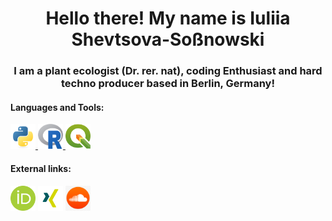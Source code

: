 <h1 align="center">Hello there! My name is Iuliia Shevtsova-Soßnowski</h1>
<h3 align="center">I am a plant ecologist (Dr. rer. nat), coding Enthusiast and hard techno producer based in Berlin, Germany!</h3>

<h4 align="left">Languages and Tools:</h4>
<p align="left"> 
  <a href="https://www.python.org" target="_blank" rel="noreferrer"> 
    <img src="https://raw.githubusercontent.com/IuliiaShevtsova/images/e1df5ecea9e6ee6792c1bf3284c5750a583f3f2a/python-logo.svg" alt="python" width="40" height="40"/> 
  </a>
  <a href="https://www.r-project.org/" target="_blank" rel="noreferrer"> 
    <img src="https://raw.githubusercontent.com/IuliiaShevtsova/images/d66ef46e219a10ad0df96c0b9fd767a474a11dde/Rlogo.svg" alt="r" width="40" height="40"/> 
  </a> 
   <a href="https://www.qgis.org/" target="_blank" rel="noreferrer"> 
    <img src="https://github.com/IuliiaShevtsova/images/blob/main/logo-qgis.png?raw=true" alt="qgis" width="40" height="40"/> 
  </a> 
</p>

<h4 align="left">External links:</h4>
  <p align="left">
    <a hrif="https://orcid.org/my-orcid?orcid=0000-0002-6287-9431" target="_blank" rel="noreferrer">
      <img src="https://github.com/IuliiaShevtsova/images/blob/main/ORCID-icon.png?raw=true" alt="orcidid" width="40" height="40"/> 
    </a>
    <a hrif="https://www.xing.com/profile/Iuliia_Shevtsova/cv" target="_blank" rel="noreferrer">
      <img src="https://github.com/IuliiaShevtsova/images/blob/main/Xing-Icon.png?raw=true" alt="xing" width="40" height="40"/> 
    </a>
    <a hrif="https://soundcloud.com/julia-shevtsova-480940281" target="_blank" rel="noreferrer">
      <img src="https://github.com/IuliiaShevtsova/images/blob/main/soundcloud-icon.png?raw=true" alt="soundcloud" width="40" height="40"/> 
    </a>
  </p>
